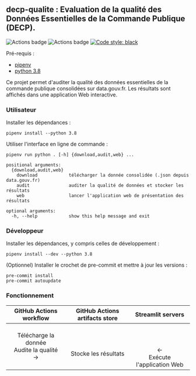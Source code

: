 ## **decp-qualite** : Evaluation de la qualité des Données Essentielles de la Commande Publique (DECP).


![Actions badge](https://github.com/139bercy/decp-qualite/actions/workflows/ci.yaml/badge.svg)
![Actions badge](https://github.com/139bercy/decp-qualite/actions/workflows/cd.yaml/badge.svg)
[![Code style: black](https://img.shields.io/badge/code%20style-black-000000.svg)](https://github.com/psf/black)

Pré-requis :
* [pipenv](https://pipenv-fork.readthedocs.io/en/latest/)
* [python 3.8](https://www.python.org/downloads/release/python-3810/)

Ce projet permet d'auditer la qualité des données essentielles de la commande publique consolidées sur data.gouv.fr. Les résultats sont affichés dans une application Web interactive.

### Utilisateur

Installer les dépendances  :
```shell
pipenv install --python 3.8
```

Utiliser l'interface en ligne de commande  :
```
pipenv run python . [-h] {download,audit,web} ...

positional arguments:
  {download,audit,web}
    download            télécharger la donnée consolidée (.json depuis data.gouv.fr)
    audit               auditer la qualité de données et stocker les résultats
    web                 lancer l'application web de présentation des résultats

optional arguments:
  -h, --help            show this help message and exit
```

### Développeur

Installer les dépendances, y compris celles de développement  :
```shell
pipenv install --dev --python 3.8
```

(Optionnel) Installer le crochet de pre-commit et mettre à jour les versions :
```shell
pre-commit install
pre-commit autoupdate
```

### Fonctionnement

| GitHub Actions workflow | GitHub Actions artifacts store | Streamlit servers |
|:---:|:---:|:---:|
| Télécharge la donnée <br> Audite la qualité <br> → | <br><br>Stocke les résultats | <br><br><br>← <br>Exécute l'application Web | 